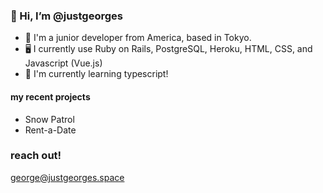 ### 👋 Hi, I’m @justgeorges
- 🌱 I'm a junior developer from America, based in Tokyo.
- 🖥️ I currently use Ruby on Rails, PostgreSQL, Heroku, HTML, CSS, and Javascript (Vue.js)
- 👀 I'm currently learning typescript!
#### my recent projects
- Snow Patrol
- Rent-a-Date

### reach out!
george@justgeorges.space
